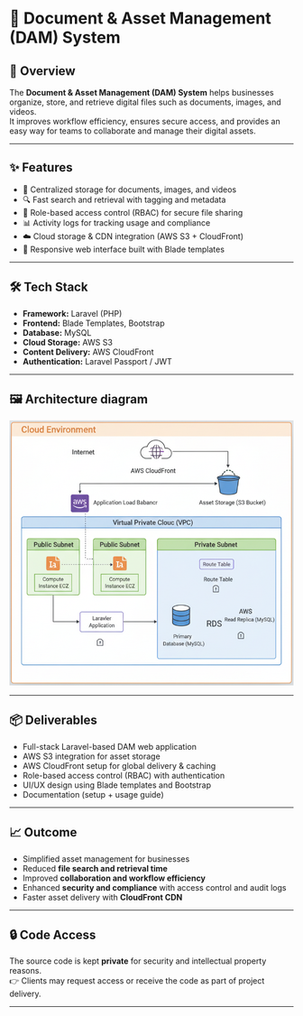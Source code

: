 # 📁 Document & Asset Management (DAM) System

## 📌 Overview
The **Document & Asset Management (DAM) System** helps businesses organize, store, and retrieve digital files such as documents, images, and videos.  
It improves workflow efficiency, ensures secure access, and provides an easy way for teams to collaborate and manage their digital assets.

---

## ✨ Features
- 📂 Centralized storage for documents, images, and videos  
- 🔍 Fast search and retrieval with tagging and metadata  
- 👥 Role-based access control (RBAC) for secure file sharing  
- 📊 Activity logs for tracking usage and compliance  
- ☁️ Cloud storage & CDN integration (AWS S3 + CloudFront)  
- 📱 Responsive web interface built with Blade templates  

---

## 🛠️ Tech Stack
- **Framework:** Laravel (PHP)  
- **Frontend:** Blade Templates, Bootstrap  
- **Database:** MySQL  
- **Cloud Storage:** AWS S3  
- **Content Delivery:** AWS CloudFront  
- **Authentication:** Laravel Passport / JWT  

---

## 🖼️ Architecture diagram
![DAM Landing Page](./dam-architecture.png)  

---

## 📦 Deliverables
- Full-stack Laravel-based DAM web application  
- AWS S3 integration for asset storage  
- AWS CloudFront setup for global delivery & caching  
- Role-based access control (RBAC) with authentication  
- UI/UX design using Blade templates and Bootstrap  
- Documentation (setup + usage guide)  

---

## 📈 Outcome
- Simplified asset management for businesses  
- Reduced **file search and retrieval time**  
- Improved **collaboration and workflow efficiency**  
- Enhanced **security and compliance** with access control and audit logs  
- Faster asset delivery with **CloudFront CDN**  

---

## 🔒 Code Access
The source code is kept **private** for security and intellectual property reasons.  
👉 Clients may request access or receive the code as part of project delivery.

---
